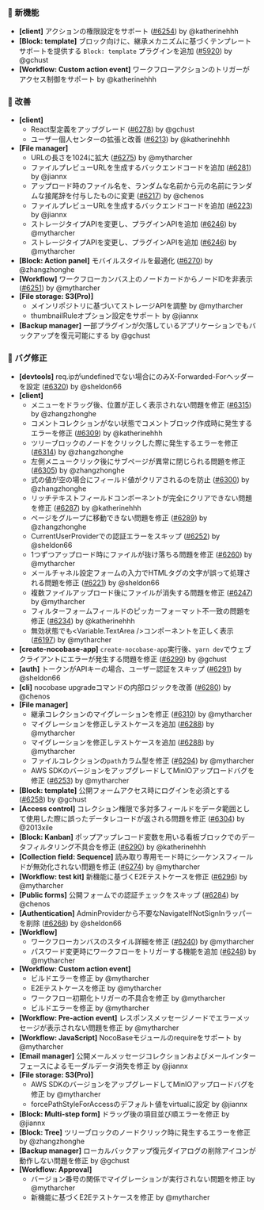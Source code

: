 ### 🎉 新機能

- **[client]** アクションの権限設定をサポート ([#6254](https://github.com/nocobase/nocobase/pull/6254)) by @katherinehhh
- **[Block: template]** ブロック向けに、継承メカニズムに基づくテンプレートサポートを提供する `Block: template` プラグインを追加 ([#5920](https://github.com/nocobase/nocobase/pull/5920)) by @gchust
- **[Workflow: Custom action event]** ワークフローアクションのトリガーがアクセス制御をサポート by @katherinehhh

### 🚀 改善

- **[client]**
  - React型定義をアップグレード ([#6278](https://github.com/nocobase/nocobase/pull/6278)) by @gchust
  - ユーザー個人センターの拡張と改善 ([#6213](https://github.com/nocobase/nocobase/pull/6213)) by @katherinehhh
- **[File manager]**
  - URLの長さを1024に拡大 ([#6275](https://github.com/nocobase/nocobase/pull/6275)) by @mytharcher
  - ファイルプレビューURLを生成するバックエンドコードを追加 ([#6281](https://github.com/nocobase/nocobase/pull/6281)) by @jiannx
  - アップロード時のファイル名を、ランダムな名前から元の名前にランダムな接尾辞を付与したものに変更 ([#6217](https://github.com/nocobase/nocobase/pull/6217)) by @chenos
  - ファイルプレビューURLを生成するバックエンドコードを追加 ([#6223](https://github.com/nocobase/nocobase/pull/6223)) by @jiannx
  - ストレージタイプAPIを変更し、プラグインAPIを追加 ([#6246](https://github.com/nocobase/nocobase/pull/6246)) by @mytharcher
  - ストレージタイプAPIを変更し、プラグインAPIを追加 ([#6246](https://github.com/nocobase/nocobase/pull/6246)) by @mytharcher
- **[Block: Action panel]** モバイルスタイルを最適化 ([#6270](https://github.com/nocobase/nocobase/pull/6270)) by @zhangzhonghe
- **[Workflow]** ワークフローカンバス上のノードカードからノードIDを非表示 ([#6251](https://github.com/nocobase/nocobase/pull/6251)) by @mytharcher
- **[File storage: S3(Pro)]**
  - メインリポジトリに基づいてストレージAPIを調整 by @mytharcher
  - thumbnailRuleオプション設定をサポート by @jiannx
- **[Backup manager]** 一部プラグインが欠落しているアプリケーションでもバックアップを復元可能にする by @gchust

### 🐛 バグ修正

- **[devtools]** req.ipがundefinedでない場合にのみX-Forwarded-Forヘッダーを設定 ([#6320](https://github.com/nocobase/nocobase/pull/6320)) by @sheldon66
- **[client]**
  - メニューをドラッグ後、位置が正しく表示されない問題を修正 ([#6315](https://github.com/nocobase/nocobase/pull/6315)) by @zhangzhonghe
  - コメントコレクションがない状態でコメントブロック作成時に発生するエラーを修正 ([#6309](https://github.com/nocobase/nocobase/pull/6309)) by @katherinehhh
  - ツリーブロックのノードをクリックした際に発生するエラーを修正 ([#6314](https://github.com/nocobase/nocobase/pull/6314)) by @zhangzhonghe
  - 左側メニュークリック後にサブページが異常に閉じられる問題を修正 ([#6305](https://github.com/nocobase/nocobase/pull/6305)) by @zhangzhonghe
  - 式の値が空の場合にフィールド値がクリアされるのを防止 ([#6300](https://github.com/nocobase/nocobase/pull/6300)) by @zhangzhonghe
  - リッチテキストフィールドコンポーネントが完全にクリアできない問題を修正 ([#6287](https://github.com/nocobase/nocobase/pull/6287)) by @katherinehhh
  - ページをグループに移動できない問題を修正 ([#6289](https://github.com/nocobase/nocobase/pull/6289)) by @zhangzhonghe
  - CurrentUserProviderでの認証エラーをスキップ ([#6252](https://github.com/nocobase/nocobase/pull/6252)) by @sheldon66
  - 1つずつアップロード時にファイルが抜け落ちる問題を修正 ([#6260](https://github.com/nocobase/nocobase/pull/6260)) by @mytharcher
  - メールチャネル設定フォームの入力でHTMLタグの文字が誤って処理される問題を修正 ([#6221](https://github.com/nocobase/nocobase/pull/6221)) by @sheldon66
  - 複数ファイルアップロード後にファイルが消失する問題を修正 ([#6247](https://github.com/nocobase/nocobase/pull/6247)) by @mytharcher
  - フィルターフォームフィールドのピッカーフォーマット不一致の問題を修正 ([#6234](https://github.com/nocobase/nocobase/pull/6234)) by @katherinehhh
  - 無効状態でも<Variable.TextArea />コンポーネントを正しく表示 ([#6197](https://github.com/nocobase/nocobase/pull/6197)) by @mytharcher
- **[create-nocobase-app]** `create-nocobase-app`実行後、`yarn dev`でウェブクライアントにエラーが発生する問題を修正 ([#6299](https://github.com/nocobase/nocobase/pull/6299)) by @gchust
- **[auth]** トークンがAPIキーの場合、ユーザー認証をスキップ ([#6291](https://github.com/nocobase/nocobase/pull/6291)) by @sheldon66
- **[cli]** nocobase upgradeコマンドの内部ロジックを改善 ([#6280](https://github.com/nocobase/nocobase/pull/6280)) by @chenos
- **[File manager]**
  - 継承コレクションのマイグレーションを修正 ([#6310](https://github.com/nocobase/nocobase/pull/6310)) by @mytharcher
  - マイグレーションを修正しテストケースを追加 ([#6288](https://github.com/nocobase/nocobase/pull/6288)) by @mytharcher
  - マイグレーションを修正しテストケースを追加 ([#6288](https://github.com/nocobase/nocobase/pull/6288)) by @mytharcher
  - ファイルコレクションの`path`カラム型を修正 ([#6294](https://github.com/nocobase/nocobase/pull/6294)) by @mytharcher
  - AWS SDKのバージョンをアップグレードしてMinIOアップロードバグを修正 ([#6253](https://github.com/nocobase/nocobase/pull/6253)) by @mytharcher
- **[Block: template]** 公開フォームアクセス時にログインを必須とする ([#6258](https://github.com/nocobase/nocobase/pull/6258)) by @gchust
- **[Access control]** コレクション権限で多対多フィールドをデータ範囲として使用した際に誤ったデータレコードが返される問題を修正 ([#6304](https://github.com/nocobase/nocobase/pull/6304)) by @2013xile
- **[Block: Kanban]** ポップアップレコード変数を用いる看板ブロックでのデータフィルタリング不具合を修正 ([#6290](https://github.com/nocobase/nocobase/pull/6290)) by @katherinehhh
- **[Collection field: Sequence]** 読み取り専用モード時にシーケンスフィールドが無効化されない問題を修正 ([#6274](https://github.com/nocobase/nocobase/pull/6274)) by @mytharcher
- **[Workflow: test kit]** 新機能に基づくE2Eテストケースを修正 ([#6296](https://github.com/nocobase/nocobase/pull/6296)) by @mytharcher
- **[Public forms]** 公開フォームでの認証チェックをスキップ ([#6284](https://github.com/nocobase/nocobase/pull/6284)) by @chenos
- **[Authentication]** AdminProviderから不要なNavigateIfNotSignInラッパーを削除 ([#6268](https://github.com/nocobase/nocobase/pull/6268)) by @sheldon66
- **[Workflow]**
  - ワークフローカンバスのスタイル詳細を修正 ([#6240](https://github.com/nocobase/nocobase/pull/6240)) by @mytharcher
  - パスワード変更時にワークフローをトリガーする機能を追加 ([#6248](https://github.com/nocobase/nocobase/pull/6248)) by @mytharcher
- **[Workflow: Custom action event]**
  - ビルドエラーを修正 by @mytharcher
  - E2Eテストケースを修正 by @mytharcher
  - ワークフロー初期化トリガーの不具合を修正 by @mytharcher
  - ビルドエラーを修正 by @mytharcher
- **[Workflow: Pre-action event]** レスポンスメッセージノードでエラーメッセージが表示されない問題を修正 by @mytharcher
- **[Workflow: JavaScript]** NocoBaseモジュールのrequireをサポート by @mytharcher
- **[Email manager]** 公開メールメッセージコレクションおよびメールインターフェースによるモーダルデータ消失を修正 by @jiannx
- **[File storage: S3(Pro)]**
  - AWS SDKのバージョンをアップグレードしてMinIOアップロードバグを修正 by @mytharcher
  - forcePathStyleForAccessのデフォルト値をvirtualに設定 by @jiannx
- **[Block: Multi-step form]** ドラッグ後の項目並び順エラーを修正 by @jiannx
- **[Block: Tree]** ツリーブロックのノードクリック時に発生するエラーを修正 by @zhangzhonghe
- **[Backup manager]** ローカルバックアップ復元ダイアログの削除アイコンが動作しない問題を修正 by @gchust
- **[Workflow: Approval]**
  - バージョン番号の関係でマイグレーションが実行されない問題を修正 by @mytharcher
  - 新機能に基づくE2Eテストケースを修正 by @mytharcher